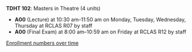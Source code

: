 **TDHT 102**: Masters in Theatre (4 units)

- **A00** (Lecture) at 10:30 am–11:50 am on Monday, Tuesday, Wednesday, Thursday at RCLAS R07 by staff
- **A00** (Final Exam) at 8:00 am–10:59 am on Friday at RCLAS R12 by staff

[Enrollment numbers over time](./TDHT102.tsv)

